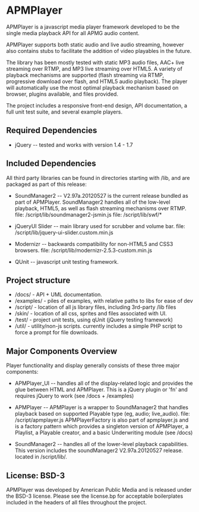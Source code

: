 APMPlayer
=========

APMPlayer is a javascript media player framework developed to be the single
media playback API for all APMG audio content.

APMPlayer supports both static audio and live audio streaming, however also
contains stubs to facilitate the addition of video playables in the future.

The library has been mostly tested  with static MP3 audio files, AAC+
live streaming over RTMP, and MP3 live streaming over HTML5.  A variety of
playback mechanisms are supported (flash streaming via RTMP, progressive download
over flash, and HTML5 audio playback). The player will automatically use
the most optimal playback mechanism based on browser, plugins available,
and files provided.

The project includes a responsive front-end design, API documentation,
a full unit test suite, and several example players.


Required Dependencies
---------------------
* jQuery -- tested and works with version 1.4 - 1.7


Included Dependencies
---------------------
All third party libraries can be found in directories starting with /lib,
and are packaged as part of this release:

* SoundManager2 -- V2.97a.20120527 is the current release bundled as part
of APMPlayer.  SoundManager2 handles all of the low-level playback,
HTML5, as well as flash streaming mechanisms over RTMP.
file: /script/lib/soundmanager2-jsmin.js
file: /script/lib/swf/*

* jQueryUI Slider -- main library used for scrubber and volume bar.
file: /script/lib/jquery-ui-slider.custom.min.js

* Modernizr -- backwards compatibility for non-HTML5 and CSS3 browsers.
file: /script/lib/modernizr-2.5.3-custom.min.js

* QUnit -- javascript unit testing framework.


Project structure
-----------------
* /docs/ -  API + UML documentation.
* /examples/ - piles of examples, with relative paths to libs for ease of dev
* /script/ - location of all js library files, including 3rd-party /lib files
* /skin/ - location of all css, sprites and files associated with UI.
* /test/ - project unit tests, using qUnit (jQuery testing framework)
* /util/ - utility/non-js scripts.  currently includes a simple PHP script
to force a prompt for file downloads.

Major Components Overview
-------------------------
Player functionality and display generally consists of these three major
components:

* APMPlayer_UI -- handles all of the display-related logic and provides
the glue between HTML and APMPlayer.  This is a jQuery plugin or 'fn' and
requires jQuery to work (see /docs + /examples)

* APMPlayer -- APMPlayer is a wrapper to SoundManager2 that handles
playback based on supported Playable type (eg, audio; live_audio).  file:
/script/apmplayer.js  APMPlayerFactory is also part of apmplayer.js and is a
factory pattern which provides a singleton version of APMPlayer, a Playlist,
a Playable creator, and a basic Underwriting module (see /docs)

* SoundManager2 -- handles all of the lower-level playback capabilities.
This version includes the soundManager2 V2.97a.20120527 release.  located in
/script/lib/.


License: BSD-3
--------------
APMPlayer was developed by American Public Media and is released under
the BSD-3 license.  Please see the license.bp for acceptable boilerplates
included in the headers of all files throughout the project.
